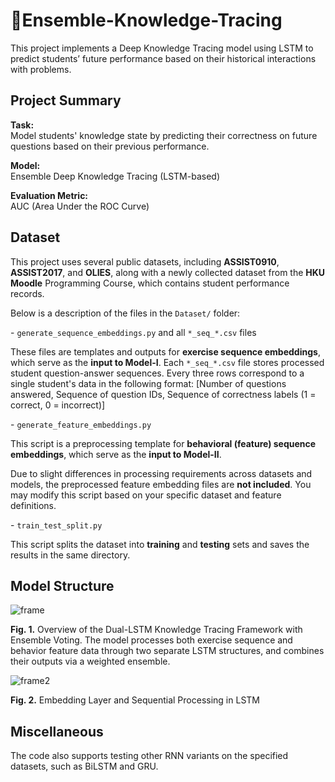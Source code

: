 # 🧩Ensemble-Knowledge-Tracing 

This project implements a Deep Knowledge Tracing model using LSTM to predict students’ future performance based on their historical interactions with problems.



## Project Summary

**Task:**  
Model students' knowledge state by predicting their correctness on future questions based on their previous performance.

**Model:**  
Ensemble Deep Knowledge Tracing (LSTM-based)

**Evaluation Metric:**  
AUC (Area Under the ROC Curve)



## Dataset

This project uses several public datasets, including **ASSIST0910**, **ASSIST2017**, and **OLIES**, along with a newly collected dataset from the **HKU Moodle** Programming Course, which contains student performance records.

Below is a description of the files in the `Dataset/` folder:

\- `generate_sequence_embeddings.py` and all `*_seq_*.csv` files

These files are templates and outputs for **exercise sequence embeddings**, which serve as the **input to Model-I**. Each `*_seq_*.csv` file stores processed student question-answer sequences. Every three rows correspond to a single student's data in the following format: [Number of questions answered, Sequence of question IDs, Sequence of correctness labels (1 = correct, 0 = incorrect)]

\- `generate_feature_embeddings.py`

This script is a preprocessing template for **behavioral (feature) sequence embeddings**, which serve as the **input to Model-II**.

Due to slight differences in processing requirements across datasets and models, the preprocessed feature embedding files are **not included**. You may modify this script based on your specific dataset and feature definitions.

\- `train_test_split.py`

This script splits the dataset into **training** and **testing** sets and saves the results in the same directory.



## Model Structure

![frame](https://github.com/user-attachments/assets/1a7669b1-cea6-4e1f-9f8c-741962f3719f)


**Fig. 1.** Overview of the Dual-LSTM Knowledge Tracing Framework with Ensemble Voting. The model processes both exercise sequence and behavior feature data through two separate LSTM structures, and combines their outputs via a weighted ensemble.



![frame2](https://github.com/user-attachments/assets/5a7a21eb-73df-4d91-b9f2-a0141df5a2ee)


**Fig. 2.** Embedding Layer and Sequential Processing in LSTM



## Miscellaneous

The code also supports testing other RNN variants on the specified datasets, such as BiLSTM and GRU.

